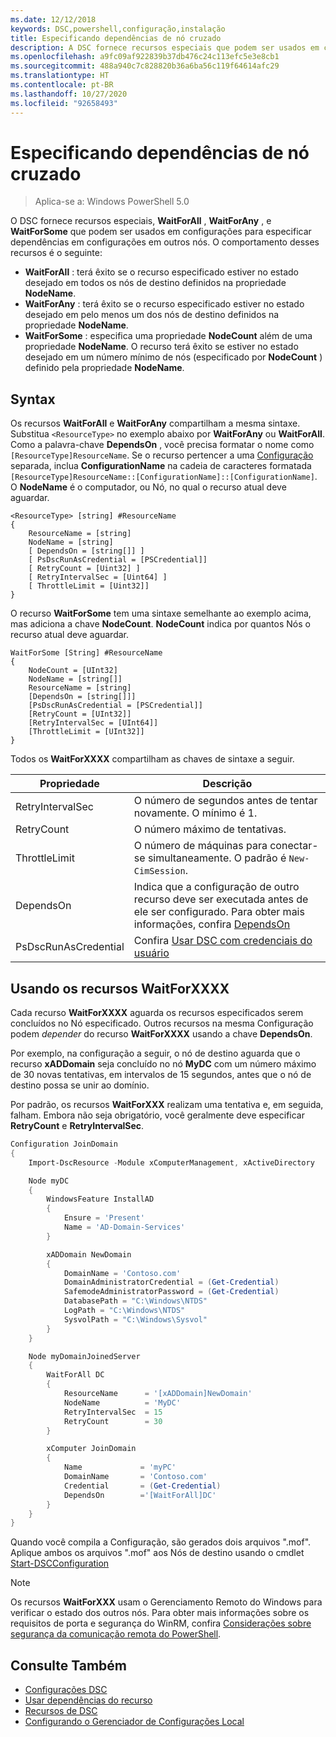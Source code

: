 ```yaml
---
ms.date: 12/12/2018
keywords: DSC,powershell,configuração,instalação
title: Especificando dependências de nó cruzado
description: A DSC fornece recursos especiais que podem ser usados em configurações para especificar dependências em configurações de outros nós.
ms.openlocfilehash: a9fc09af922839b37db476c24c113efc5e3e8cb1
ms.sourcegitcommit: 488a940c7c828820b36a6ba56c119f64614afc29
ms.translationtype: HT
ms.contentlocale: pt-BR
ms.lasthandoff: 10/27/2020
ms.locfileid: "92658493"
---
```

# <a name="specifying-cross-node-dependencies"></a>Especificando dependências de nó cruzado

> Aplica-se a: Windows PowerShell 5.0

O DSC fornece recursos especiais, **WaitForAll** , **WaitForAny** , e **WaitForSome** que podem ser usados em configurações para especificar dependências em configurações em outros nós. O comportamento desses recursos é o seguinte:

- **WaitForAll** : terá êxito se o recurso especificado estiver no estado desejado em todos os nós de destino definidos na propriedade **NodeName**.
- **WaitForAny** : terá êxito se o recurso especificado estiver no estado desejado em pelo menos um dos nós de destino definidos na propriedade **NodeName**.
- **WaitForSome** : especifica uma propriedade **NodeCount** além de uma propriedade **NodeName**. O recurso terá êxito se estiver no estado desejado em um número mínimo de nós (especificado por **NodeCount** ) definido pela propriedade **NodeName**.

## <a name="syntax"></a>Syntax

Os recursos **WaitForAll** e **WaitForAny** compartilham a mesma sintaxe. Substitua `<ResourceType>` no exemplo abaixo por **WaitForAny** ou **WaitForAll**. Como a palavra-chave **DependsOn** , você precisa formatar o nome como `[ResourceType]ResourceName`. Se o recurso pertencer a uma [Configuração](configurations.md) separada, inclua **ConfigurationName** na cadeia de caracteres formatada `[ResourceType]ResourceName::[ConfigurationName]::[ConfigurationName]`. O **NodeName** é o computador, ou Nó, no qual o recurso atual deve aguardar.

```
<ResourceType> [string] #ResourceName
{
    ResourceName = [string]
    NodeName = [string]
    [ DependsOn = [string[]] ]
    [ PsDscRunAsCredential = [PSCredential]]
    [ RetryCount = [Uint32] ]
    [ RetryIntervalSec = [Uint64] ]
    [ ThrottleLimit = [Uint32]]
}
```

O recurso **WaitForSome** tem uma sintaxe semelhante ao exemplo acima, mas adiciona a chave **NodeCount**. **NodeCount** indica por quantos Nós o recurso atual deve aguardar.

```
WaitForSome [String] #ResourceName
{
    NodeCount = [UInt32]
    NodeName = [string[]]
    ResourceName = [string]
    [DependsOn = [string[]]]
    [PsDscRunAsCredential = [PSCredential]]
    [RetryCount = [UInt32]]
    [RetryIntervalSec = [UInt64]]
    [ThrottleLimit = [UInt32]]
}
```

Todos os **WaitForXXXX** compartilham as chaves de sintaxe a seguir.

|       Propriedade       |                                                                           Descrição                                                                           |
| -------------------- | --------------------------------------------------------------------------------------------------------------------------------------------------------------- |
| RetryIntervalSec     | O número de segundos antes de tentar novamente. O mínimo é 1.                                                                                                            |
| RetryCount           | O número máximo de tentativas.                                                                                                                           |
| ThrottleLimit        | O número de máquinas para conectar-se simultaneamente. O padrão é `New-CimSession`.                                                                              |
| DependsOn            | Indica que a configuração de outro recurso deve ser executada antes de ele ser configurado. Para obter mais informações, confira [DependsOn](resource-depends-on.md) |
| PsDscRunAsCredential | Confira [Usar DSC com credenciais do usuário](./runAsUser.md)                                                                                                           |

## <a name="using-waitforxxxx-resources"></a>Usando os recursos WaitForXXXX

Cada recurso **WaitForXXXX** aguarda os recursos especificados serem concluídos no Nó especificado.
Outros recursos na mesma Configuração podem *depender* do recurso **WaitForXXXX** usando a chave **DependsOn**.

Por exemplo, na configuração a seguir, o nó de destino aguarda que o recurso **xADDomain** seja concluído no nó **MyDC** com um número máximo de 30 novas tentativas, em intervalos de 15 segundos, antes que o nó de destino possa se unir ao domínio.

Por padrão, os recursos **WaitForXXX** realizam uma tentativa e, em seguida, falham. Embora não seja obrigatório, você geralmente deve especificar **RetryCount** e **RetryIntervalSec**.

```powershell
Configuration JoinDomain
{
    Import-DscResource -Module xComputerManagement, xActiveDirectory

    Node myDC
    {
        WindowsFeature InstallAD
        {
            Ensure = 'Present'
            Name = 'AD-Domain-Services'
        }

        xADDomain NewDomain
        {
            DomainName = 'Contoso.com'
            DomainAdministratorCredential = (Get-Credential)
            SafemodeAdministratorPassword = (Get-Credential)
            DatabasePath = "C:\Windows\NTDS"
            LogPath = "C:\Windows\NTDS"
            SysvolPath = "C:\Windows\Sysvol"
        }
    }

    Node myDomainJoinedServer
    {
        WaitForAll DC
        {
            ResourceName      = '[xADDomain]NewDomain'
            NodeName          = 'MyDC'
            RetryIntervalSec  = 15
            RetryCount        = 30
        }

        xComputer JoinDomain
        {
            Name             = 'myPC'
            DomainName       = 'Contoso.com'
            Credential       = (Get-Credential)
            DependsOn        ='[WaitForAll]DC'
        }
    }
}
```

Quando você compila a Configuração, são gerados dois arquivos ".mof". Aplique ambos os arquivos ".mof" aos Nós de destino usando o cmdlet [Start-DSCConfiguration](/powershell/module/psdesiredstateconfiguration/start-dscconfiguration)

> [!NOTE]
> Os recursos **WaitForXXX** usam o Gerenciamento Remoto do Windows para verificar o estado dos outros nós. Para obter mais informações sobre os requisitos de porta e segurança do WinRM, confira [Considerações sobre segurança da comunicação remota do PowerShell](/powershell/scripting/learn/remoting/winrmsecurity).

## <a name="see-also"></a>Consulte Também

- [Configurações DSC](configurations.md)
- [Usar dependências do recurso](resource-depends-on.md)
- [Recursos de DSC](../resources/resources.md)
- [Configurando o Gerenciador de Configurações Local](../managing-nodes/metaConfig.md)
